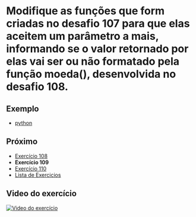 # Modifique as funções que form criadas no desafio 107 para que elas aceitem um parâmetro a mais, informando se o valor retornado por elas vai ser ou não formatado pela função moeda(), desenvolvida no desafio 108.

## Exemplo

- [python](python)

## Próximo

- [Exercício 108](../108)
- **Exercício 109**
- [Exercício 110](../110)
- [Lista de Exercicios](../)

## Video do exercício

[![Video do exercício](https://img.youtube.com/vi/Y0zNYTHoGhQ/maxresdefault.jpg)](https://youtu.be/Y0zNYTHoGhQ)